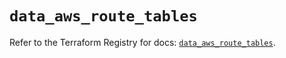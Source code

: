 # `data_aws_route_tables`

Refer to the Terraform Registry for docs: [`data_aws_route_tables`](https://registry.terraform.io/providers/hashicorp/aws/6.14.0/docs/data-sources/route_tables).
